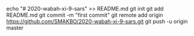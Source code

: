 echo "# 2020-wabah-xi-9-sars" >> README.md
git init
git add README.md
git commit -m "first commit"
git remote add origin https://github.com/SMAKBO/2020-wabah-xi-9-sars.git
git push -u origin master
                
